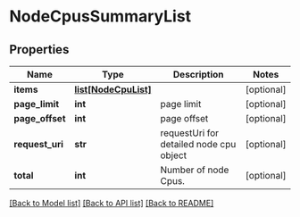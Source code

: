 # NodeCpusSummaryList

## Properties
Name | Type | Description | Notes
------------ | ------------- | ------------- | -------------
**items** | [**list[NodeCpuList]**](NodeCpuList.md) |  | [optional] 
**page_limit** | **int** | page limit | [optional] 
**page_offset** | **int** | page offset | [optional] 
**request_uri** | **str** | requestUri for detailed node cpu object | [optional] 
**total** | **int** | Number of node Cpus. | [optional] 

[[Back to Model list]](../README.md#documentation-for-models) [[Back to API list]](../README.md#documentation-for-api-endpoints) [[Back to README]](../README.md)


